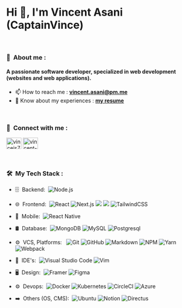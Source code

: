 <!-- https://github.com/Ileriayo/markdown-badges -->

<h1>Hi 👋, I'm Vincent Asani (CaptainVince)</h1>

<br/>
<h3> 👔 &nbsp;About me : </h3>
<h4>A passionate software developer, specialized in web development (websites and web applications).</h4>

- 📫 How to reach me : **vincent.asani@pm.me**
- 📄 Know about my experiences : [**my resume**](https://drive.proton.me/urls/YCNJ63BRWC#0MF8Gdasb7YZ)

<br/>
<h3> 🤝 &nbsp;Connect with me : </h3>

<p align="left">

<a href="https://twitter.com/vincejs77" target="blank"><img align="center" src="https://raw.githubusercontent.com/rahuldkjain/github-profile-readme-generator/master/src/images/icons/Social/twitter.svg" alt="vincejs77" height="30" width="40" /></a>
<a href="https://linkedin.com/in/vincent-asani-93673b182" target="blank"><img align="center" src="https://raw.githubusercontent.com/rahuldkjain/github-profile-readme-generator/master/src/images/icons/Social/linked-in-alt.svg" alt="vincent-asani-93673b182" height="30" width="40" /></a>

<br/>
<h3> 🛠 &nbsp;My Tech Stack : </h3>

- 🗄 &nbsp;Backend:&nbsp;
  ![Node.js](https://img.shields.io/badge/-Node.js-0A1A2F?style=flat&logo=node.js)
- 🌐 &nbsp;Frontend:&nbsp;
  ![React](https://img.shields.io/badge/-React-0A1A2F?style=flat&logo=react)
  ![Next.js](https://img.shields.io/badge/-Next.js-0A1A2F?style=flat&logo=next.js)
  ![](https://img.shields.io/badge/Vue.js-35495E?style=flat&logo=vue.js)
  ![](https://img.shields.io/badge/nuxt.js-00C58E?style=flat&logo=nuxt.js)
  ![TailwindCSS](https://img.shields.io/badge/tailwindcss-%2338B2AC.svg?style=flat&logo=tailwind-css&logoColor=white)
- 📱 &nbsp;Mobile:&nbsp;
  ![React Native](https://img.shields.io/badge/-React%20Native-0A1A2F?style=flat&logo=React&logoColor=00d8fd)
- 🛢 &nbsp;Database:&nbsp;
  ![MongoDB](https://img.shields.io/badge/-MongoDB-0A1A2F?style=flat&logo=mongodb)
  ![MySQL](https://img.shields.io/badge/-MySQL-0A1A2F?style=flat&logo=mysql&logoColor=00d8fd)
  ![Postgresql](https://img.shields.io/badge/-Postgresql-0A1A2F?style=flat&logo=postgresql)
- ⚙️ &nbsp;VCS, Platforms: &nbsp;
  ![Git](https://img.shields.io/badge/-Git-0A1A2F?style=flat&logo=git)
  ![GitHub](https://img.shields.io/badge/-GitHub-0A1A2F?style=flat&logo=github)
  ![Markdown](https://img.shields.io/badge/-Markdown-0A1A2F?style=flat&logo=markdown)
  ![NPM](https://img.shields.io/badge/NPM-%23000000.svg?style=flat&logo=npm&logoColor=white)
  ![Yarn](https://img.shields.io/badge/yarn-%232C8EBB.svg?style=flat&logo=yarn&logoColor=white)
  ![Webpack](https://img.shields.io/badge/webpack-%238DD6F9.svg?style=flat&logo=webpack&logoColor=black)
- 🔧 &nbsp;IDE's:&nbsp;
  ![Visual Studio Code](https://img.shields.io/badge/-Visual%20Studio%20Code-0A1A2F?style=flat&logo=visual-studio-code&logoColor=007ACC)
  ![Vim](https://img.shields.io/badge/-Vim-0A1A2F?style=flat&logo=vim&logoColor=007ACC)
- 🖥 &nbsp;Design:&nbsp;
  ![Framer](https://img.shields.io/badge/-Framer-0A1A2F?style=flat&logo=framer)
  ![Figma](https://img.shields.io/badge/-Figma-0A1A2F?style=flat&logo=figma)
- ⚙️ &nbsp;Devops:&nbsp;
  ![Docker](https://img.shields.io/badge/docker-%230db7ed.svg?style=style=flat&logo=docker&logoColor=white)
  ![Kubernetes](https://img.shields.io/badge/kubernetes-%23326ce5.svg?style=style=flat&logo=kubernetes&logoColor=white)
  ![CircleCI](https://img.shields.io/badge/circle%20ci-%23161616.svg?style=style=flat&logo=circleci&logoColor=white)
  ![Azure](https://img.shields.io/badge/azure-%230072C6.svg?style=style=flat&logo=microsoftazure&logoColor=white)

- ➡️ &nbsp;Others (OS, CMS):&nbsp;
  ![Ubuntu](https://img.shields.io/badge/Ubuntu-E95420?style=style=flat&logo=microsoftazure&logoColor=white)
  ![Notion](https://img.shields.io/badge/Notion-%23000000.svg?style=flat&logo=notion&logoColor=white)
  ![Directus](https://img.shields.io/badge/directus-%2364f.svg?style=flat&logo=directus&logoColor=white)

<br/>
